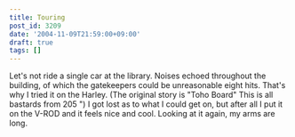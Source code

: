 ```yaml
---
title: Touring
post_id: 3209
date: '2004-11-09T21:59:00+09:00'
draft: true
tags: []
---
```


Let's not ride a single car at the library. Noises echoed throughout the building, of which the gatekeepers could be unreasonable eight hits. That's why I tried it on the Harley. (The original story is "Toho Board" This is all bastards from 205 ") I got lost as to what I could get on, but after all I put it on the V-ROD and it feels nice and cool. Looking at it again, my arms are long.
